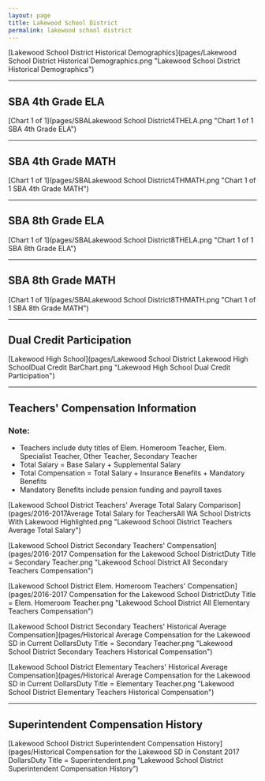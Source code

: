 ```yaml
---
layout: page
title: Lakewood School District
permalink: lakewood school district
---
```



[Lakewood School District Historical Demographics](pages/Lakewood School District Historical Demographics.png "Lakewood School District Historical Demographics")

___

## SBA 4th Grade ELA

[Chart 1 of 1](pages/SBALakewood School District4THELA.png "Chart 1 of 1 SBA 4th Grade ELA")


___

## SBA 4th Grade MATH

[Chart 1 of 1](pages/SBALakewood School District4THMATH.png "Chart 1 of 1 SBA 4th Grade MATH")


___

## SBA 8th Grade ELA

[Chart 1 of 1](pages/SBALakewood School District8THELA.png "Chart 1 of 1 SBA 8th Grade ELA")


___

## SBA 8th Grade MATH

[Chart 1 of 1](pages/SBALakewood School District8THMATH.png "Chart 1 of 1 SBA 8th Grade MATH")


___

## Dual Credit Participation

[Lakewood High School](pages/Lakewood School District Lakewood High SchoolDual Credit BarChart.png "Lakewood High School Dual Credit Participation")


___

## Teachers' Compensation Information
### Note:
- Teachers include duty titles of Elem. Homeroom Teacher, Elem. Specialist Teacher, Other Teacher, Secondary Teacher
- Total Salary = Base Salary + Supplemental Salary
- Total Compensation = Total Salary + Insurance Benefits + Mandatory Benefits
- Mandatory Benefits include pension funding and payroll taxes

[Lakewood School District Teachers' Average Total Salary Comparison](pages/2016-2017Average Total Salary for TeachersAll WA School Districts With Lakewood Highlighted.png "Lakewood School District Teachers Average Total Salary")

[Lakewood School District Secondary Teachers' Compensation](pages/2016-2017 Compensation for the Lakewood School DistrictDuty Title = Secondary Teacher.png "Lakewood School District All Secondary Teachers Compensation")

[Lakewood School District Elem. Homeroom Teachers' Compensation](pages/2016-2017 Compensation for the Lakewood School DistrictDuty Title = Elem. Homeroom Teacher.png "Lakewood School District All Elementary Teachers Compensation")

[Lakewood School District Secondary Teachers' Historical Average Compensation](pages/Historical Average Compensation for the Lakewood SD in Current DollarsDuty Title = Secondary Teacher.png "Lakewood School District Secondary Teachers Historical Compensation")

[Lakewood School District Elementary Teachers' Historical Average Compensation](pages/Historical Average Compensation for the Lakewood SD in Current DollarsDuty Title = Elementary Teacher.png "Lakewood School District Elementary Teachers Historical Compensation")


___

## Superintendent Compensation History

[Lakewood School District Superintendent Compensation History](pages/Historical Compensation for the Lakewood SD in Constant 2017 DollarsDuty Title = Superintendent.png "Lakewood School District Superintendent Compensation History")


